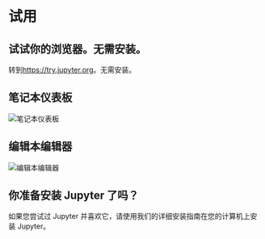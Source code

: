 # 试用

## 试试你的浏览器。无需安装。

转到<https://try.jupyter.org>。无需安装。

## 笔记本仪表板

![笔记本仪表板](https://jupyter.readthedocs.io/en/latest/_images/tryjupyter_file.png)

## 编辑本编辑器

![编辑本编辑器](https://jupyter.readthedocs.io/en/latest/_images/trynb.png)

## 你准备安装 Jupyter 了吗？

如果您尝试过 Jupyter 并喜欢它，请使用我们的详细安装指南在您的计算机上安装 Jupyter。
